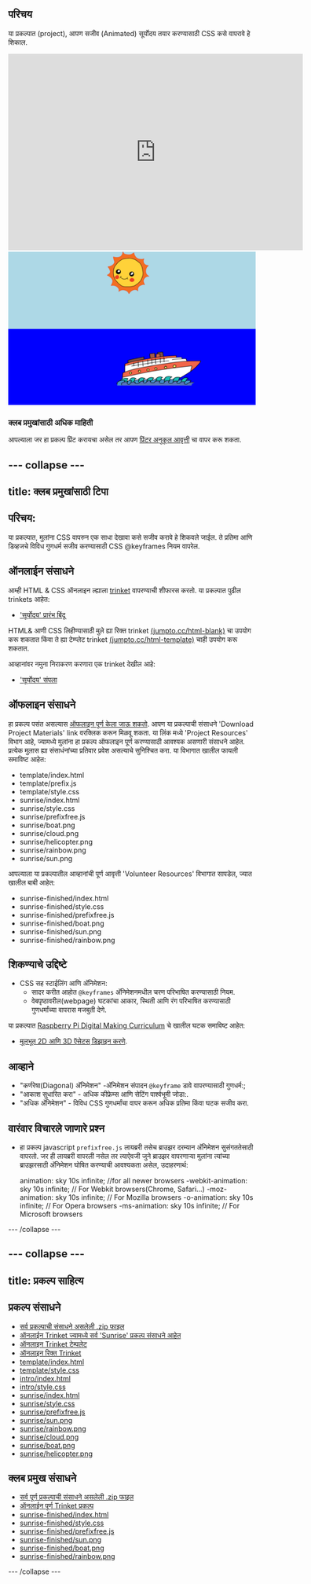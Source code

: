 ## परिचय

या प्रकल्पात (project), आपण सजीव (Animated) सूर्योदय तयार करण्यासाठी CSS कसे वापरावे हे शिकाल.

<div class="trinket">
  <iframe src="https://trinket.io/embed/html/abcc0284a3?outputOnly=true&start=result" width="600" height="400" frameborder="0" marginwidth="0" marginheight="0" allowfullscreen>
  </iframe>
  <img src="images/sunrise-final.png">
</div>

### क्लब प्रमुखांसाठी अधिक माहिती

आपल्याला जर हा प्रकल्प प्रिंट करायचा असेल तर आपण [प्रिंटर अनुकूल आवृत्ती](https://projects.raspberrypi.org/en/projects/sunrise/print) चा वापर करू शकता.

## \--- collapse \---

## title: क्लब प्रमुखांसाठी टिपा

## परिचय:

या प्रकल्पात, मुलांना CSS वापरुन एक साधा देखावा कसे सजीव करावे हे शिकवले जाईल. ते प्रतिमा आणि डिव्हजचे विविध गुणधर्म सजीव करण्यासाठी CSS @keyframes नियम वापरेल.

## ऑनलाईन संसाधने

आम्ही HTML & CSS ऑनलाइन ल्ह्याला [trinket](https://trinket.io/) वापरण्याची शीफारस करतो. या प्रकल्पात पुढील trinkets आहेत:

+ ['सूर्योदय' प्रारंभ बिंदू](http://jumpto.cc/web-sunrise)

HTML& आणी CSS लिहीण्यासाठी मुले ह्या रिक्त trinket [(jumpto.cc/html-blank)](http://jumpto.cc/html-blank) चा उपयोग करू शकतात किंवा ते ह्या टेम्प्लेट trinket [(jumpto.cc/html-template)](http://jumpto.cc/html-template) चाही उपयोग करू शकतात.

आव्हानांवर नमुना निराकरण करणारा एक trinket देखील आहे:

+ ['सूर्योदय' संपला](https://trinket.io/html/abcc0284a3)

## ऑफलाइन संसाधने

हा प्रकल्प पसंत असल्यास [ऑफलाइन पूर्ण केला जाऊ शकतो](../offline.html). आपण या प्रकल्पाची संसाधने 'Download Project Materials' link वर​ क्लिक करून मिळवू शकता. या लिंक मध्ये 'Project Resources' विभाग आहे, ज्यामध्ये मुलांना हा प्रकल्प ऑफलाइन पूर्ण करण्यासाठी आवश्यक असणारी संसाधने आहेत. प्रत्येक मुलास ह्या संसाधंनांच्या प्रतिवार प्रवेश असल्याचे सुनिश्चित करा. या विभागात खालील फायली समाविष्ट आहेत:

+ template/index.html
+ template/prefix.js
+ template/style.css
+ sunrise/index.html
+ sunrise/style.css
+ sunrise/prefixfree.js
+ sunrise/boat.png
+ sunrise/cloud.png
+ sunrise/helicopter.png
+ sunrise/rainbow.png
+ sunrise/sun.png

आपल्याला या प्रकल्पातील आव्हानांची पूर्ण आवृत्ती 'Volunteer Resources' विभागात सापडेल, ज्यात खालील बाबी आहेत:

+ sunrise-finished/index.html
+ sunrise-finished/style.css
+ sunrise-finished/prefixfree.js
+ sunrise-finished/boat.png
+ sunrise-finished/sun.png
+ sunrise-finished/rainbow.png

## शिकण्याचे उद्दिष्टे

+ CSS सह स्टाईलिंग आणि अ‍ॅनिमेशन: 
    + सादर करीत आहोत `@keyframes` अ‍ॅनिमेशनमधील चरण परिभाषित करण्यासाठी नियम.
    + वेबपृष्ठावरील(webpage) घटकांचा आकार, स्थिती आणि रंग परिभाषित करण्यासाठी गुणधर्मांच्या वापरास मजबुती देणे.

या प्रकल्पात [Raspberry Pi Digital Making Curriculum](http://rpf.io/curriculum) चे खालील घटक समाविष्ट आहेत:

+ [मूलभूत 2D आणि 3D ऍसेटस् डिझाइन करणे](https://www.raspberrypi.org/curriculum/design/creator).

## आव्हाने

+ "कर्णरेषा(Diagonal) अ‍ॅनिमेशन" -अ‍ॅनिमेशन संपादन `@keyframe` डावे वापरण्यासाठी गुणधर्म:;
+ "आकाश सुधारित करा" - अधिक कीफ्रेम्स आणि सेटिंग पार्श्वभूमी जोडा:.
+ "अधिक अ‍ॅनिमेशन" - विविध CSS गुणधर्मांचा वापर करून अधिक प्रतिमा किंवा घटक सजीव करा. 

## वारंवार विचारले जाणारे प्रश्न

+ हा प्रकल्प javascript `prefixfree.js` लायब्ररी तसेच ब्राउझर दरम्यान अ‍ॅनिमेशन सुसंगततेसाठी वापरतो. जर ही लायब्ररी वापरली नसेल तर त्याऐवजी जुने ब्राउझर वापरणार्‍या मुलांना त्यांच्या ब्राउझरसाठी अ‍ॅनिमेशन घोषित करण्याची आवश्यकता असेल, उदाहरणार्थ:

    animation: sky 10s infinite;            //for all newer browsers
    -webkit-animation: sky 10s infinite;    // For Webkit browsers(Chrome, Safari...)
    -moz-animation: sky 10s infinite;       // For Mozilla browsers
    -o-animation: sky 10s infinite;         // For Opera browsers
    -ms-animation: sky 10s infinite;        // For Microsoft browsers 
    

\--- /collapse \---

## \--- collapse \---

## title: प्रकल्प साहित्य

## प्रकल्प संसाधने

+ [सर्व प्रकल्पाची संसाधने असलेली .zip फाइल](https://github.com/raspberrypilearning/sunrise/raw/master/en/resources/sunrise-project-resources.zip)
+ [ऑनलाईन Trinket ज्यामध्ये सर्व 'Sunrise' प्रकल्प संसाधने आहेत](http://jumpto.cc/web-sunrise)
+ [ऑनलाइन Trinket टेम्पलेट](http://jumpto.cc/trinket-template)
+ [ऑनलाइन रिक्त Trinket](http://jumpto.cc/trinket-blank)
+ [template/index.html](https://github.com/raspberrypilearning/sunrise/raw/master/en/resources/template-index.html)
+ [template/style.css](https://github.com/raspberrypilearning/sunrise/raw/master/en/resources/template-style.css)
+ [intro/index.html](https://github.com/raspberrypilearning/sunrise/raw/master/en/resources/intro-index.html)
+ [intro/style.css](https://github.com/raspberrypilearning/sunrise/raw/master/en/resources/intro-style.css)
+ [sunrise/index.html](https://github.com/raspberrypilearning/sunrise/raw/master/en/resources/sunrise-index.html)
+ [sunrise/style.css](https://github.com/raspberrypilearning/sunrise/raw/master/en/resources/sunrise-style.css)
+ [sunrise/prefixfree.js](https://github.com/raspberrypilearning/sunrise/raw/master/en/resources/sunrise-prefixfree.js)
+ [sunrise/sun.png](https://github.com/raspberrypilearning/sunrise/raw/master/en/resources/sunrise-sun.png)
+ [sunrise/rainbow.png](https://github.com/raspberrypilearning/sunrise/raw/master/en/resources/sunrise-rainbow.png)
+ [sunrise/cloud.png](https://github.com/raspberrypilearning/sunrise/raw/master/en/resources/sunrise-cloud.png)
+ [sunrise/boat.png](https://github.com/raspberrypilearning/sunrise/raw/master/en/resources/sunrise-boat.png)
+ [sunrise/helicopter.png](https://github.com/raspberrypilearning/sunrise/raw/master/en/resources/sunrise-helicopter.png)

## क्लब प्रमुख संसाधने

+ [सर्व पूर्ण प्रकल्पाची संसाधने असलेली .zip फाइल](https://github.com/raspberrypilearning/sunrise/raw/master/en/resources/sunrise-volunteer-resources.zip)
+ [ऑनलाईन पूर्ण Trinket प्रकल्प](https://trinket.io/html/abcc0284a3)
+ [sunrise-finished/index.html](https://github.com/raspberrypilearning/sunrise/raw/master/en/resources/sunrise-finished-index.html)
+ [sunrise-finished/style.css](https://github.com/raspberrypilearning/sunrise/raw/master/en/resources/sunrise-finished-style.css)
+ [sunrise-finished/prefixfree.js](https://github.com/raspberrypilearning/sunrise/raw/master/en/resources/sunrise-finished-prefixfree.js)
+ [sunrise-finished/sun.png](https://github.com/raspberrypilearning/sunrise/raw/master/en/resources/sunrise-finished-sun.png)
+ [sunrise-finished/boat.png](https://github.com/raspberrypilearning/sunrise/raw/master/en/resources/sunrise-finished-boat.png)
+ [sunrise-finished/rainbow.png](https://github.com/raspberrypilearning/sunrise/raw/master/en/resources/sunrise-finished-rainbow.png)

\--- /collapse \---